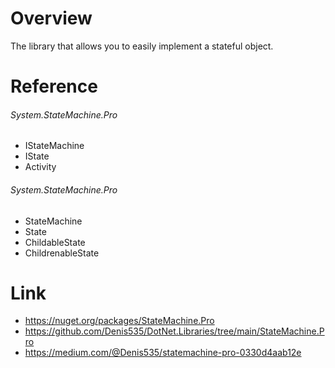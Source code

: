 # Overview
The library that allows you to easily implement a stateful object.

# Reference

###### System.StateMachine.Pro

- IStateMachine
- IState
- Activity

###### System.StateMachine.Pro

- StateMachine
- State
- ChildableState
- ChildrenableState

# Link

- https://nuget.org/packages/StateMachine.Pro
- https://github.com/Denis535/DotNet.Libraries/tree/main/StateMachine.Pro
- https://medium.com/@Denis535/statemachine-pro-0330d4aab12e
